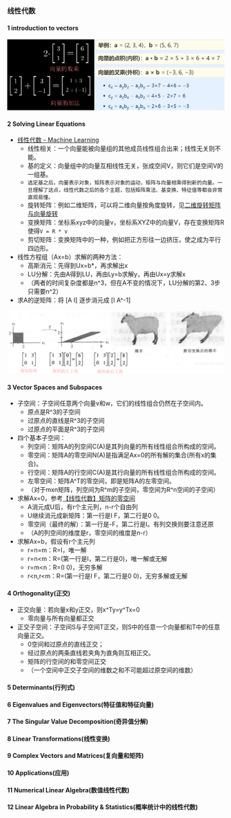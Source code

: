 ### 线性代数

#### 1 introduction to vectors
![Alt text](image-2.png)

#### 2 Solving Linear Equations
* [线性代数 - Machine Learning](https://machine-learning-from-scratch.readthedocs.io/zh_CN/latest/%E7%BA%BF%E6%80%A7%E4%BB%A3%E6%95%B0.html)
  * 线性相关：一个向量能被向量组的其他成员线性组合出来；线性无关则不能。
  * 基的定义：向量组中的向量互相线性无关，张成空间V，则它们是空间V的一组基。
  * `选定基之后，向量表示对象，矩阵表示对象的运动，矩阵与向量相乘得到新的向量。一旦理解了这点，线性代数之后的各个主题，包括矩阵乘法、基变换、特征值等都会非常直观易懂。`
  * 旋转矩阵：例如二维矩阵，可以将二维向量按角度旋转，见[二维旋转矩阵与向量旋转](https://zhuanlan.zhihu.com/p/98007510)
  * 变换矩阵：坐标系xyz中的向量v，坐标系XYZ中的向量V，存在变换矩阵R使得`V = R * v`
  * 剪切矩阵：变换矩阵中的一种，例如把正方形往一边挤压，使之成为平行四边形。
* 线性方程组（Ax=b）求解的两种方法：
  * 高斯消元：先得到Ux=b\*，再求解出x
  * LU分解：先由A得到LU，再由Ly=b求解y，再由Ux=y求解x
  * （两者的时间复杂度都是n^3，但在A不变的情况下，LU分解的第2、3步只需要n^2）
* 求A的逆矩阵：将 \[A I] 逐步消元成 \[I A^-1]

![Alt text](image-1.png)

#### 3 Vector Spaces and Subspaces
* 子空间：子空间任意两个向量v和w，它们的线性组合仍然在子空间内。
  * 原点是R^3的子空间
  * 过原点的直线是R^3的子空间
  * 过原点的平面是R^3的子空间
* 四个基本子空间：  
  * 列空间：矩阵A的列空间C(A)是其列向量的所有线性组合所构成的空间。
  * 零空间：矩阵A的零空间N(A)是指满足Ax=0的所有解的集合(所有x的集合)。
  * 行空间：矩阵A的行空间C(A)是其行向量的所有线性组合所构成的空间。
  * 左零空间：矩阵A^T的零空间，即是矩阵A的左零空间。
  * （对于mxn矩阵，列空间为R^m的子空间，零空间为R^n空间的子空间）
* 求解Ax=0，参考[【线性代数】矩阵的零空间](https://blog.csdn.net/tengweitw/article/details/40039373)
  * A消元成U后，有r个主元列，n-r个自由列
  * U继续消元成新矩阵：第一行是I F，第二行是0 0。
  * 零空间（最终的解）：第一行是-F，第二行是I。有列交换则要注意还原
  * （A的列空间的维度是r，零空间的维度是n-r）
* 求解Ax=b，假设有r个主元列
  * r=n=m：R=I，唯一解
  * r=n<m：R=(第一行是I，第二行是0)，唯一解或无解
  * r=m<n：R=(I 0)，无穷多解
  * r<n,r<m：R=(第一行是I F，第二行是0 0)，无穷多解或无解

#### 4 Orthogonality(正交) 
* 正交向量：若向量x和y正交，则x^Ty=y^Tx=0
  * 零向量与所有向量都正交
* 正交子空间：子空间S与子空间T正交，则S中的任意一个向量都和T中的任意向量正交。
  * 0空间和过原点的直线正交；
  * 经过原点的两条直线若夹角为直角则互相正交。
  * 矩阵的行空间的和零空间正交
  * （一个空间中正交子空间的维数之和不可能超过原空间的维数）

#### 5 Determinants(行列式)

#### 6 Eigenvalues and Eigenvectors(特征值和特征向量) 

#### 7 The Singular Value Decomposition(奇异值分解) 

#### 8 Linear Transformations(线性变换) 

#### 9 Complex Vectors and Matrices(复向量和矩阵)

#### 10 Applications(应用)

#### 11 Numerical Linear Algebra(数值线性代数) 

#### 12 Linear Algebra in Probability & Statistics(概率统计中的线性代数)
